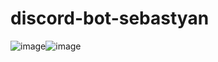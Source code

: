# discord-bot-sebastyan

![image](https://user-images.githubusercontent.com/70542011/128197941-7305b466-530f-449b-9d5b-f217b33c3331.png)![image](https://user-images.githubusercontent.com/70542011/128198140-4e58389f-949e-4e08-b57a-aaf976dfe848.png)

